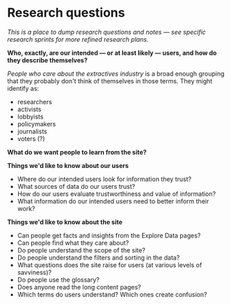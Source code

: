 # Research questions

*This is a place to dump research questions and notes — see specific research sprints for more refined research plans.*

**Who, exactly, are our intended — or at least likely — users, and how do they describe themselves?**

*People who care about the extractives industry* is a broad enough grouping that they probably don't think of themselves in those terms. They might identify as:

- researchers
- activists
- lobbyists
- policymakers
- journalists
- voters (?)

**What do we want people to learn from the site?**

**Things we'd like to know about our users**

- Where do our intended users look for information they trust?
- What sources of data do our users trust?
- How do our users evaluate trustworthiness and value of information?
- What information do our intended users need to better inform their work?

**Things we'd like to know about the site**

- Can people get facts and insights from the Explore Data pages?
- Can people find what they care about?
- Do people understand the scope of the site?
- Do people understand the filters and sorting in the data?
- What questions does the site raise for users (at various levels of savviness)?
- Do people use the glossary?
- Does anyone read the long content pages?
- Which terms do users understand? Which ones create confusion?

